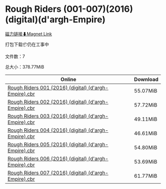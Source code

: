 # Rough Riders (001-007)(2016)(digital)(d'argh-Empire)

[磁力链接⬇Magnet Link](magnet:?xt=urn:btih:7426c75a041465d805efb470856fe4f5e5c01faf&dn=Rough%20Riders%20%28001-007%29%282016%29%28digital%29%28d%27argh-Empire%29)

打包下载📦仍在工事中

文件数：7

总大小：378.77MiB

Online | Download
--- | ---
[Rough Riders 001 (2016) (digital) (d'argh-Empire).cbr](https://github.com/alicewish/markdown/blob/master/comic/Rough-Riders-001-2016-digital-dargh-Empire-cbr.md) | 55.07MiB
[Rough Riders 002 (2016) (digital) (d'argh-Empire).cbr](https://github.com/alicewish/markdown/blob/master/comic/Rough-Riders-002-2016-digital-dargh-Empire-cbr.md) | 57.72MiB
[Rough Riders 003 (2016) (digital) (d'argh-Empire).cbr](https://github.com/alicewish/markdown/blob/master/comic/Rough-Riders-003-2016-digital-dargh-Empire-cbr.md) | 49.11MiB
[Rough Riders 004 (2016) (digital) (d'argh-Empire).cbr](https://github.com/alicewish/markdown/blob/master/comic/Rough-Riders-004-2016-digital-dargh-Empire-cbr.md) | 46.61MiB
[Rough Riders 005 (2016) (digital) (d'argh-Empire).cbr](https://github.com/alicewish/markdown/blob/master/comic/Rough-Riders-005-2016-digital-dargh-Empire-cbr.md) | 54.80MiB
[Rough Riders 006 (2016) (digital) (d'argh-Empire).cbr](https://github.com/alicewish/markdown/blob/master/comic/Rough-Riders-006-2016-digital-dargh-Empire-cbr.md) | 53.69MiB
[Rough Riders 007 (2016) (digital) (d'argh-Empire).cbr](https://github.com/alicewish/markdown/blob/master/comic/Rough-Riders-007-2016-digital-dargh-Empire-cbr.md) | 61.77MiB